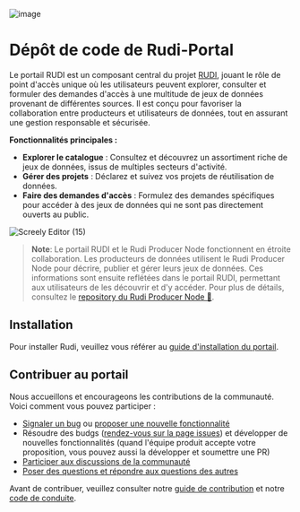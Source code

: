![image](https://github.com/Rudi-pages-WIP/.github/assets/14858948/4d9e6101-e842-4a72-9b85-982e272622cd)

# Dépôt de code de Rudi-Portal

Le portail RUDI est un composant central du projet [RUDI](https://github.com/Rudi-pages-WIP), jouant le rôle de point d'accès unique où les utilisateurs peuvent explorer, consulter et formuler des demandes d'accès à une multitude de jeux de données provenant de différentes sources. Il est conçu pour favoriser la collaboration entre producteurs et utilisateurs de données, tout en assurant une gestion responsable et sécurisée.

**Fonctionnalités principales :**
- **Explorer le catalogue** : Consultez et découvrez un assortiment riche de jeux de données, issus de multiples secteurs d'activité.
- **Gérer des projets** : Déclarez et suivez vos projets de réutilisation de données.
- **Faire des demandes d'accès** : Formulez des demandes spécifiques pour accéder à des jeux de données qui ne sont pas directement ouverts au public.

![Screely Editor (15)](https://github.com/Rudi-pages-WIP/.github/assets/14858948/73cd3e3b-4c1a-4f5d-8a0c-41d32f8f453d)

> **Note**: Le portail RUDI et le Rudi Producer Node fonctionnent en étroite collaboration. Les producteurs de données utilisent le Rudi Producer Node pour décrire, publier et gérer leurs jeux de données. Ces informations sont ensuite reflétées dans le portail RUDI, permettant aux utilisateurs de les découvrir et d'y accéder. Pour plus de détails, consultez le [repository du Rudi Producer Node 🔨](https://github.com/Rudi-pages-WIP/Rudi-Producer-Node).

## Installation

Pour installer Rudi, veuillez vous référer au [guide d'installation du portail](https://github.com/Rudi-pages-WIP/Rudi-Portal/blob/main/INSTALL.md).

## Contribuer au portail

Nous accueillons et encourageons les contributions de la communauté. Voici comment vous pouvez participer :

- [Signaler un bug](https://github.com/Rudi-pages-WIP/Rudi-Portal/issues) ou [proposer une nouvelle fonctionnalité](https://github.com/orgs/Rudi-pages-WIP/discussions/categories/id%C3%A9es)
- Résoudre des budgs ([rendez-vous sur la page issues](https://github.com/Rudi-pages-WIP/Rudi-Portal/issues)) et développer de nouvelles fonctionnalités (quand l'équipe produit accepte votre proposition, vous pouvez aussi la développer et soumettre une PR)
- [Participer aux discussions de la communauté](https://github.com/orgs/Rudi-pages-WIP/discussions)
- [Poser des questions et répondre aux questions des autres](https://github.com/orgs/Rudi-pages-WIP/discussions/categories/questions-et-r%C3%A9ponses)

Avant de contribuer, veuillez consulter notre [guide de contribution](https://github.com/Rudi-pages-WIP/.github/blob/main/profile/CONTRIBUTING.md) et notre [code de conduite](https://github.com/Rudi-pages-WIP/.github/blob/main/CODE_OF_CONDUCT.md).
